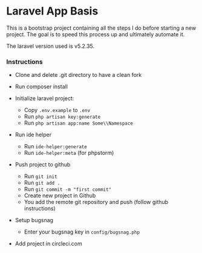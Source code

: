 # Laravel App Basis

This is a bootstrap project containing all the steps I do before starting a new project. 
The goal is to speed this process up and ultimately automate it.

The laravel version used is v5.2.35.

### Instructions

- Clone and delete .git directory to have a clean fork
- Run composer install

- Initialize laravel project:
  - Copy `.env.example` to `.env`
  - Run `php artisan key:generate`
  - Run `php artisan app:name Some\\Namespace`
- Run ide helper
  - Run `ide-helper:generate`
  - Run `ide-helper:meta` (for phpstorm)
- Push project to github
  - Run `git init`
  - Run `git add .`
  - Run `git commit -m "first commit"`
  - Create new project in Github
  - You add the remote git repository and push (follow github instructions)
- Setup bugsnag
  - Enter your bugsnag key in `config/bugsnag.php`
- Add project in circleci.com
